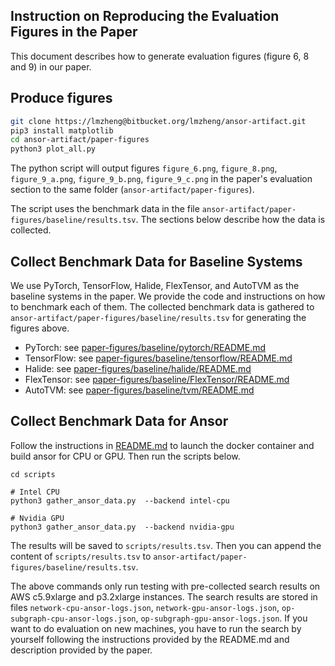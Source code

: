 ## Instruction on Reproducing the Evaluation Figures in the Paper

This document describes how to generate evaluation figures (figure 6, 8 and 9) in our paper.

## Produce figures
```bash
git clone https://lmzheng@bitbucket.org/lmzheng/ansor-artifact.git
pip3 install matplotlib
cd ansor-artifact/paper-figures
python3 plot_all.py
```

The python script will output figures `figure_6.png`, `figure_8.png`, `figure_9_a.png`, `figure_9_b.png`, `figure_9_c.png` in the paper's
evaluation section to the same folder (`ansor-artifact/paper-figures`).

The script uses the benchmark data in the file `ansor-artifact/paper-figures/baseline/results.tsv`.
The sections below describe how the data is collected.

## Collect Benchmark Data for Baseline Systems
We use PyTorch, TensorFlow, Halide, FlexTensor, and AutoTVM as the baseline systems in the paper.
We provide the code and instructions on how to benchmark each of them.
The collected benchmark data is gathered to `ansor-artifact/paper-figures/baseline/results.tsv` for generating the figures above.

- PyTorch: see [paper-figures/baseline/pytorch/README.md](paper-figures/baseline/pytorch/README.md)
- TensorFlow: see [paper-figures/baseline/tensorflow/README.md](paper-figures/baseline/tensorflow/README.md)
- Halide: see [paper-figures/baseline/halide/README.md](paper-figures/baseline/halide/README.md)
- FlexTensor: see [paper-figures/baseline/FlexTensor/README.md](paper-figures/baseline/FlexTensor/README.md)
- AutoTVM: see [paper-figures/baseline/tvm/README.md](paper-figures/baseline/tvm/README.md)

## Collect Benchmark Data for Ansor
Follow the instructions in [README.md](README.md) to launch the docker container and build ansor for CPU or GPU.
Then run the scripts below.

```
cd scripts

# Intel CPU
python3 gather_ansor_data.py  --backend intel-cpu

# Nvidia GPU
python3 gather_ansor_data.py  --backend nvidia-gpu
```

The results will be saved to `scripts/results.tsv`.
Then you can append the content of `scripts/results.tsv` to `ansor-artifact/paper-figures/baseline/results.tsv`.

The above commands only run testing with pre-collected search results on AWS c5.9xlarge and p3.2xlarge instances.
The search results are stored in files `network-cpu-ansor-logs.json`, `network-gpu-ansor-logs.json`,
`op-subgraph-cpu-ansor-logs.json`, `op-subgraph-gpu-ansor-logs.json`.
If you want to do evaluation on new machines, you have to run the search by yourself following the
instructions provided by the README.md and description provided by the paper.

